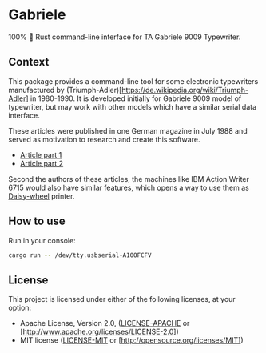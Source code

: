 # Gabriele

100% 🦀 Rust command-line interface for TA Gabriele 9009 Typewriter.

## Context

This package provides a command-line tool for some electronic typewriters 
manufactured by (Triumph-Adler)[https://de.wikipedia.org/wiki/Triumph-Adler]  in 1980-1990.
It is developed initially for Gabriele 9009 model of typewriter, but may work with other models
which have a similar serial data interface.


These articles were published in one German magazine in July 1988 and served as motivation to research and create this software.
- [Article part 1](https://www.stcarchiv.de/stc1988/07/gabriele-9009-1)
- [Article part 2](https://www.stcarchiv.de/stc1988/08/gabriele-9009-2)

Second the authors of these articles, the machines like IBM Action Writer 6715 would also have similar features,
which opens a way to use them as [Daisy-wheel](https://en.m.wikipedia.org/wiki/File:Triumph-Adler_Daisy_wheel_Cubic_PS-92800.jpg) printer.



## How to use

Run in your console:
```sh
cargo run -- /dev/tty.usbserial-A10OFCFV
```


## License

This project is licensed under either of the following licenses, at your option:

- Apache License, Version 2.0, ([LICENSE-APACHE](LICENSE-APACHE) or [http://www.apache.org/licenses/LICENSE-2.0])
- MIT license ([LICENSE-MIT](LICENSE-MIT) or [http://opensource.org/licenses/MIT])